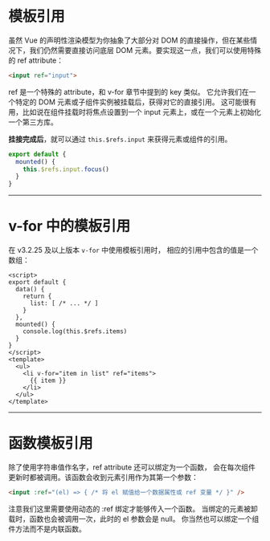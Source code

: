 # 模板引用​

虽然 Vue 的声明性渲染模型为你抽象了大部分对 DOM 的直接操作，但在某些情况下，我们仍然需要直接访问底层 DOM 元素。要实现这一点，我们可以使用特殊的 ref attribute：

```html
<input ref="input">
```

ref 是一个特殊的 attribute，和 v-for 章节中提到的 key 类似。
它允许我们在一个特定的 DOM 元素或子组件实例被挂载后，获得对它的直接引用。
这可能很有用，比如说在组件挂载时将焦点设置到一个 input 元素上，或在一个元素上初始化一个第三方库。

**挂接完成后**，就可以通过 <code>this.$refs.input</code> 来获得元素或组件的引用。

```js {2-4}
export default {
  mounted() {
    this.$refs.input.focus()
  }
}
```

---

# v-for 中的模板引用

在 v3.2.25 及以上版本 <code>v-for</code> 中使用模板引用时，
相应的引用中包含的值是一个数组：

```vue
<script>
export default {
  data() {
    return {
      list: [ /* ... */ ]
    }
  },
  mounted() {
    console.log(this.$refs.items)
  }
}
</script>
<template>
  <ul>
    <li v-for="item in list" ref="items">
      {{ item }}
    </li>
  </ul>
</template>
```

---

# 函数模板引用

除了使用字符串值作名字，ref attribute 还可以绑定为一个函数，
会在每次组件更新时都被调用。该函数会收到元素引用作为其第一个参数：

```html
<input :ref="(el) => { /* 将 el 赋值给一个数据属性或 ref 变量 */ }" />
```

注意我们这里需要使用动态的 :ref 绑定才能够传入一个函数。
当绑定的元素被卸载时，函数也会被调用一次，此时的 el 参数会是 null。
你当然也可以绑定一个组件方法而不是内联函数。